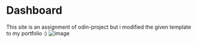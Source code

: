 # Dashboard
This site is an assignment of odin-project but i modified the given template to my portfolio :)
![image](https://github.com/Monu2114/My-Portfolio/assets/116855819/73ec1bfd-2ce3-4040-8136-079e2af070fa)
